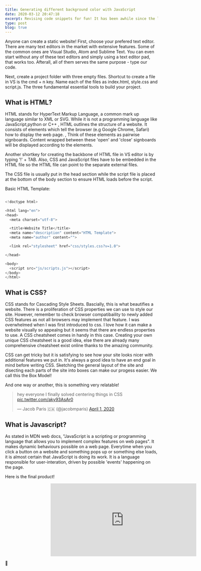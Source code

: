 ```yaml
---
title: Generating different background color with JavaScript
date: 2020-03-12 20:47:18
excerpt: Revising code snippets for fun! It has been awhile since the last time I played with frontend, so here is a quick and easy-to-follow recap of basic html,css and javascript from Youtube. Credits to KodeBase for the tutorial. Anyone who wants to start with your first frontend project can definitely check this out! 
type: post
blog: true
---
```


Anyone can create a static website! First, choose your prefered text editor. There are many text editors in the market with extensive features. Some of the common ones are Visual Studio, Atom and Sublime Text. You can even start without any of these text editors and simply using a text editor pad, that works too. Afterall, all of them serves the same purpose - type our code. 

Next, create a project folder with three empty files. Shortcut to create a file in VS is the cmd + n key. Name each of the files as index.html, style.css and script.js. The three fundamental essential tools to build your project. 

## What is HTML? 
 
 HTML stands for HyperText Markup Language, a common mark up language similar to XML or SVG. While it is not a programming language like JavaScript,python or C++ , HTML outlines the structure of a website. It consists of elements which tell the browser (e.g Google Chrome, Safari) how to display the web page. , Think of these elements as pairwise signboards. Content wrapped between these 'open' and 'close' signboards will be displayed according to the elements. 


Another shortkey for creating the backbone of HTML file in VS editor is by typing '!' + TAB. Also, CSS and JavaScript files have to be embedded in the HTML file so the HTML file can point to the separate external files. 

The CSS file is usually put in the head section while the script file is placed at the bottom of the body section to ensure HTML loads before the script.

Basic HTML Template: 
```js

<!doctype html>

<html lang="en">
<head>
  <meta charset="utf-8">

  <title>Website Title</title>
  <meta name="description" content="HTML Template">
  <meta name="author" content="">

  <link rel="stylesheet" href="css/styles.css?v=1.0">

</head>

<body>
  <script src="js/scripts.js"></script>
</body>
</html>

```


## What is CSS?

CSS stands for Cascading Style Sheets. Bascially, this is what beautifies a website. There is a proliferation of CSS properties we can use to style our site. However, remember to check browser compatibaility to newly added CSS features as not all browsers may implement that feature. I was overwhelmed when I was first introduced to css. I love how it can make a website visually so appealng but it seems that there are endless properties to use. A CSS cheatsheet comes in handy in this case. Creating your own unique CSS cheatsheet is a good idea, else there are already many comprehensive cheatsheet exist online thanks to the amazing community. 

CSS can get tricky but it is satisfying to see how your site looks nicer with additional features we put in. It's always a good idea to have an end goal in mind before writing CSS. Sketching the general layout of the site and disecting each parts of the site into boxes can make our progess easier. We call this the Box Model! 

And one way or another, this is something very relatable!

<blockquote class="twitter-tweet"><p lang="en" dir="ltr">hey everyone I finally solved centering things in CSS <a href="https://t.co/aky93AsAr0">pic.twitter.com/aky93AsAr0</a></p>&mdash; Jacob Paris 🇨🇦 (@jacobmparis) <a href="https://twitter.com/jacobmparis/status/1245193222181326848?ref_src=twsrc%5Etfw">April 1, 2020</a></blockquote> <script async src="https://platform.twitter.com/widgets.js" charset="utf-8"></script>

## What is Javascript?

As stated in MDN web docs, "JavaScript is a scripting or programming language that allows you to implement complex features on web pages". It makes dynamic behaviours possible on a web page. Everytime when you click a button on a website and something pops up or something else loads, it is almost certain that JavaScript is doing its work. It is a language responsible for user-interation, driven by possible 'events' happening on the page.

Here is the final product!

<iframe src="https://giphy.com/embed/S73VQLJsYAwSMErcY2" width="480" height="240" frameBorder="0" class="giphy-embed" style="padding-left: 150px "></iframe>

:tada: 
